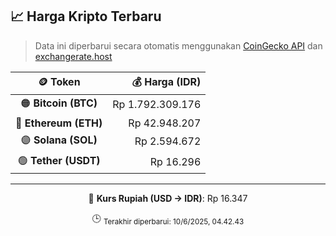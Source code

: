 

<!-- HARGA_KRIPTO -->
## 📈 Harga Kripto Terbaru

> Data ini diperbarui secara otomatis menggunakan [CoinGecko API](https://www.coingecko.com/) dan [exchangerate.host](https://exchangerate.host/)

<div align="center">

| 🪙 Token | 💰 Harga (IDR) |
|:------:|---------------:|
| 🟠 **Bitcoin (BTC)**   | Rp 1.792.309.176 |
| 🔵 **Ethereum (ETH)**  | Rp 42.948.207 |
| 🟣 **Solana (SOL)**    | Rp 2.594.672 |
| 🟢 **Tether (USDT)**   | Rp 16.296 |

---

💱 **Kurs Rupiah (USD → IDR)**: Rp 16.347

🕒 <sub>Terakhir diperbarui: 10/6/2025, 04.42.43</sub>

</div>
<!-- /HARGA_KRIPTO -->